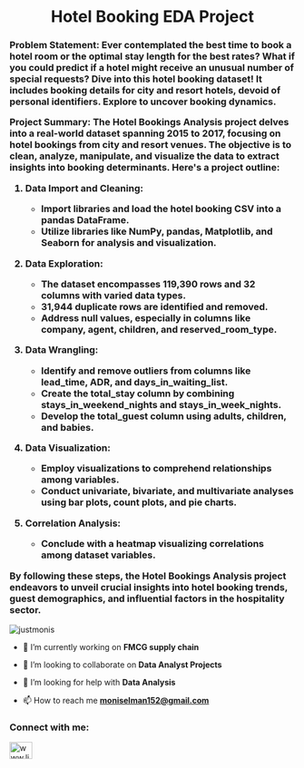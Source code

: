 <h1 align="center">Hotel Booking EDA Project</h1>
<h3 align="Left">
Problem Statement:
Ever contemplated the best time to book a hotel room or the optimal stay length for the best rates? What if you could predict if a hotel might receive an unusual number of special requests? Dive into this hotel booking dataset! It includes booking details for city and resort hotels, devoid of personal identifiers. Explore to uncover booking dynamics.

Project Summary:
The Hotel Bookings Analysis project delves into a real-world dataset spanning 2015 to 2017, focusing on hotel bookings from city and resort venues. The objective is to clean, analyze, manipulate, and visualize the data to extract insights into booking determinants. Here's a project outline:

1. Data Import and Cleaning:
   - Import libraries and load the hotel booking CSV into a pandas DataFrame.
   - Utilize libraries like NumPy, pandas, Matplotlib, and Seaborn for analysis and visualization.

2. Data Exploration:
   - The dataset encompasses 119,390 rows and 32 columns with varied data types.
   - 31,944 duplicate rows are identified and removed.
   - Address null values, especially in columns like company, agent, children, and reserved_room_type.

3. Data Wrangling:
   - Identify and remove outliers from columns like lead_time, ADR, and days_in_waiting_list.
   - Create the total_stay column by combining stays_in_weekend_nights and stays_in_week_nights.
   - Develop the total_guest column using adults, children, and babies.

4. Data Visualization:
   - Employ visualizations to comprehend relationships among variables.
   - Conduct univariate, bivariate, and multivariate analyses using bar plots, count plots, and pie charts.

5. Correlation Analysis:
   - Conclude with a heatmap visualizing correlations among dataset variables.

By following these steps, the Hotel Bookings Analysis project endeavors to unveil crucial insights into hotel booking trends, guest demographics, and influential factors in the hospitality sector.</h3>

<p align="left"> <img src="https://komarev.com/ghpvc/?username=justmonis&label=Profile%20views&color=0e75b6&style=flat" alt="justmonis" /> </p>

- 🔭 I’m currently working on **FMCG supply chain**

- 👯 I’m looking to collaborate on **Data Analyst Projects**

- 🤝 I’m looking for help with **Data Analysis**

- 📫 How to reach me **moniselman152@gmail.com**

<h3 align="left">Connect with me:</h3>
<p align="left">
<a href="https://linkedin.com/in/www.linkedin.com/in/monis-ahmad-673ba21a3" target="blank"><img align="center" src="https://raw.githubusercontent.com/rahuldkjain/github-profile-readme-generator/master/src/images/icons/Social/linked-in-alt.svg" alt="www.linkedin.com/in/monis-ahmad-673ba21a3" height="30" width="40" /></a>
</p>
